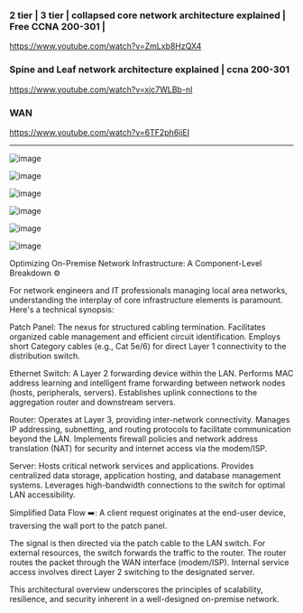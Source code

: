 



### 2 tier | 3 tier | collapsed core network architecture explained | Free CCNA 200-301 |

https://www.youtube.com/watch?v=ZmLxb8HzQX4

### Spine and Leaf network architecture explained | ccna 200-301

https://www.youtube.com/watch?v=xjc7WLBb-nI

### WAN 

https://www.youtube.com/watch?v=6TF2ph6jiEI

---

![image](https://github.com/user-attachments/assets/20f93bb7-35c2-4cb5-9ceb-79b2517570d1)

![image](https://github.com/user-attachments/assets/e59b5c0a-3ffa-4c83-941c-238e2190f1d6)

![image](https://github.com/user-attachments/assets/d69465e5-e939-4cb4-8c63-6707a6154442)

![image](https://github.com/user-attachments/assets/48d7813e-4f51-4329-b813-1e55c70e1ded)

![image](https://github.com/user-attachments/assets/30af71a0-55ba-405a-9444-bb97e4055580)

![image](https://github.com/user-attachments/assets/5e84195d-da8b-401a-9923-870fb762d9d2)


Optimizing On-Premise Network Infrastructure: A Component-Level Breakdown ⚙️

For network engineers and IT professionals managing local area networks, understanding the interplay of core infrastructure elements is paramount. Here's a technical synopsis:

Patch Panel: The nexus for structured cabling termination.
Facilitates organized cable management and efficient circuit identification.
Employs short Category cables (e.g., Cat 5e/6) for direct Layer 1 connectivity to the distribution switch.

Ethernet Switch: A Layer 2 forwarding device within the LAN.
Performs MAC address learning and intelligent frame forwarding between network nodes (hosts, peripherals, servers).
Establishes uplink connections to the aggregation router and downstream servers.

Router: Operates at Layer 3, providing inter-network connectivity.
Manages IP addressing, subnetting, and routing protocols to facilitate communication beyond the LAN.
Implements firewall policies and network address translation (NAT) for security and internet access via the modem/ISP.

Server: Hosts critical network services and applications.
Provides centralized data storage, application hosting, and database management systems.
Leverages high-bandwidth connections to the switch for optimal LAN accessibility.

Simplified Data Flow ➡️:
A client request originates at the end-user device, traversing the wall port to the patch panel.

The signal is then directed via the patch cable to the LAN switch.
For external resources, the switch forwards the traffic to the router.
The router routes the packet through the WAN interface (modem/ISP).
Internal service access involves direct Layer 2 switching to the designated server.

This architectural overview underscores the principles of scalability, resilience, and security inherent in a well-designed on-premise network. 
